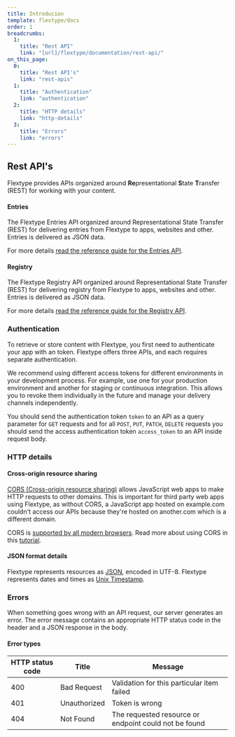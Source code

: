 ```yaml
---
title: Introducion
template: flextype/docs
order: 1
breadcrumbs:
  1:
    title: "Rest API"
    link: "[url]/flextype/documentation/rest-api/"
on_this_page:
  0:
    title: "Rest API's"
    link: "rest-apis"
  1:
    title: "Authentication"
    link: "authentication"
  2:
    title: "HTTP details"
    link: "http-details"
  3:
    title: "Errors"
    link: "errors"
---
```


## <a name="rest-apis"></a> Rest API's

Flextype provides APIs organized around <b>Re</b>presentational <b>S</b>tate <b>T</b>ransfer (REST) for working with your content.

#### Entries

The Flextype Entries API organized around Representational State Transfer (REST) for delivering entries from Flextype to apps, websites and other. Entries is delivered as JSON data.

For more details <a href="[url]/flextype/documentation/rest-api/entries">read the reference guide for the Entries API</a>.

#### Registry

The Flextype Registry API organized around Representational State Transfer (REST) for delivering registry from Flextype to apps, websites and other. Entries is delivered as JSON data.

For more details <a href="[url]/flextype/documentation/rest-api/registry">read the reference guide for the Registry API</a>.

### <a name="authentication"></a> Authentication

To retrieve or store content with Flextype, you first need to authenticate your app with an token. Flextype offers three APIs, and each requires separate authentication.

We recommend using different access tokens for different environments in your development process. For example, use one for your production environment and another for staging or continuous integration. This allows you to revoke them individually in the future and manage your delivery channels independently.

You should send the authentication token `token` to an API as a query parameter for `GET` requests and for all `POST`, `PUT`, `PATCH`, `DELETE` requests you should send the access authentication token `access_token` to an API inside request body.

### <a name="http-details"></a> HTTP details

#### Cross-origin resource sharing

[CORS (Cross-origin resource sharing)](https://en.wikipedia.org/wiki/Cross-origin_resource_sharing) allows JavaScript web apps to make HTTP requests to other domains. This is important for third party web apps using Flextype, as without CORS, a JavaScript app hosted on example.com couldn't access our APIs because they're hosted on another.com which is a different domain.

CORS is [supported by all modern browsers](https://caniuse.com/cors). Read more about using CORS in this [tutorial](https://www.html5rocks.com/tutorials/cors/).

#### JSON format details

Flextype represents resources as [JSON](https://json.org/), encoded in UTF-8. Flextype represents dates and times as [Unix Timestamp](https://www.unixtimestamp.com).

### <a name="errors"></a> Errors

When something goes wrong with an API request, our server generates an error. The error message contains an appropriate HTTP status code in the header and a JSON response in the body.

#### Error types

<table>
    <thead>
        <tr>
            <th>HTTP status code</th>
            <th>Title</th>
            <th>Message</th>
        </tr>
    </thead>
    <tbody>
        <tr>
            <td>400</td>
            <td>Bad Request</td>
            <td>Validation for this particular item failed</td>
        </tr>
        <tr>
            <td>401</td>
            <td>Unauthorized</td>
            <td>Token is wrong</td>
        </tr>
        <tr>
            <td>404</td>
            <td>Not Found</td>
            <td>The requested resource or endpoint could not be found</td>
        </tr>
    </tbody>
</table>
